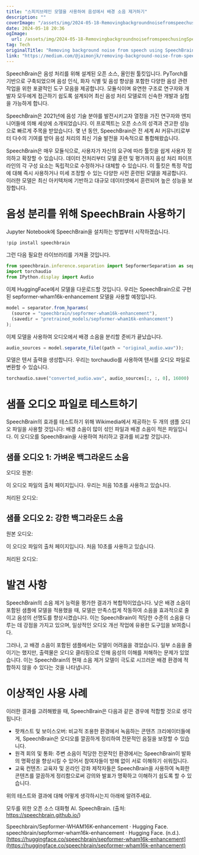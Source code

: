 ```yaml
---
title: "스피치브레인 모델을 사용하여 음성에서 배경 소음 제거하기"
description: ""
coverImage: "/assets/img/2024-05-18-RemovingbackgroundnoisefromspeechusingSpeechBrainmodels_0.png"
date: 2024-05-18 20:36
ogImage:
  url: /assets/img/2024-05-18-RemovingbackgroundnoisefromspeechusingSpeechBrainmodels_0.png
tag: Tech
originalTitle: "Removing background noise from speech using SpeechBrain models"
link: "https://medium.com/@jaimonjk/removing-background-noise-from-speech-using-speechbrain-models-e5546d103355"
---
```


SpeechBrain은 음성 처리를 위해 설계된 오픈 소스, 올인원 툴킷입니다. PyTorch를 기반으로 구축되었으며 음성 인식, 화자 식별 및 음성 향상을 포함한 다양한 음성 관련 작업을 위한 포괄적인 도구 모음을 제공합니다. 모듈식이며 유연한 구조로 연구자와 개발자 모두에게 접근하기 쉽도록 설계되어 최신 음성 처리 모델로의 신속한 개발과 실험을 가능하게 합니다.

SpeechBrain은 2021년에 음성 기술 분야를 발전시키고자 열정을 가진 연구자와 엔지니어들에 의해 세상에 소개되었습니다. 이 프로젝트는 오픈 소스의 성격과 견고한 성능으로 빠르게 주목을 받았습니다. 몇 년 동안, SpeechBrain은 전 세계 AI 커뮤니티로부터 다수의 기여를 받아 음성 처리의 최신 기술 발전을 지속적으로 통합해왔습니다.

SpeechBrain은 매우 모듈식으로, 사용자가 자신의 요구에 따라 툴킷을 쉽게 사용자 정의하고 확장할 수 있습니다. 데이터 전처리부터 모델 훈련 및 평가까지 음성 처리 파이프라인의 각 구성 요소는 독립적으로 수정하거나 대체할 수 있습니다. 이 툴킷은 특정 작업에 대해 즉시 사용하거나 미세 조정할 수 있는 다양한 사전 훈련된 모델을 제공합니다. 이러한 모델은 최신 아키텍처에 기반하고 대규모 데이터셋에서 훈련되어 높은 성능을 보장합니다.

# 음성 분리를 위해 SpeechBrain 사용하기

<div class="content-ad"></div>

Jupyter Notebook에 SpeechBrain을 설치하는 방법부터 시작하겠습니다.

```js
!pip install speechbrain
```

그런 다음 필요한 라이브러리를 가져올 것입니다.

```js
from speechbrain.inference.separation import SepformerSeparation as separator
import torchaudio
from IPython.display import Audio
```

<div class="content-ad"></div>

이제 HuggingFace에서 모델을 다운로드할 것입니다. 우리는 SpeechBrain으로 구현된 sepformer-wham16k-enhancement 모델을 사용할 예정입니다.

```js
model = separator.from_hparams(
  (source = "speechbrain/sepformer-wham16k-enhancement"),
  (savedir = "pretrained_models/sepformer-wham16k-enhancement")
);
```

이제 모델을 사용하여 오디오에서 배경 소음을 분리할 준비가 끝났습니다.

```js
audio_sources = model.separate_file((path = "original_audio.wav"));
```

<div class="content-ad"></div>

모델은 텐서 출력을 생성합니다. 우리는 torchaudio를 사용하여 텐서를 오디오 파일로 변환할 수 있습니다.

```python
torchaudio.save("converted_audio.wav", audio_sources[:, :, 0], 16000)
```

# 샘플 오디오 파일로 테스트하기

SpeechBrain의 효과를 테스트하기 위해 Wikimedia에서 제공하는 두 개의 샘플 오디오 파일을 사용할 것입니다: 배경 소음이 많이 섞인 파일과 배경 소음이 적은 파일입니다. 이 오디오를 SpeechBrain을 사용하여 처리하고 결과를 비교할 것입니다.

<div class="content-ad"></div>

## 샘플 오디오 1: 가벼운 백그라운드 소음

오디오 원본:

이 오디오 파일의 출처 페이지입니다. 우리는 처음 10초를 사용하고 있습니다.

처리된 오디오:

<div class="content-ad"></div>

## 샘플 오디오 2: 강한 백그라운드 소음

원본 오디오:

이 오디오 파일의 출처 페이지입니다. 처음 10초를 사용하고 있습니다.

처리된 오디오:

<div class="content-ad"></div>

# 발견 사항

SpeechBrain의 소음 제거 능력을 평가한 결과가 복합적이었습니다. 낮은 배경 소음이 포함된 샘플에 모델을 적용했을 때, 모델은 만족스럽게 작동하여 소음을 효과적으로 줄이고 음성의 선명도를 향상시켰습니다. 이는 SpeechBrain이 적당한 수준의 소음을 다루는 데 강점을 가지고 있으며, 일상적인 오디오 개선 작업에 유용한 도구임을 보여줍니다.

그러나, 고 배경 소음이 포함된 샘플에서는 모델이 어려움을 겪었습니다. 일부 소음을 줄이기는 했지만, 출력물은 오디오 클리핑으로 인해 음성의 이해를 저해하는 문제가 있었습니다. 이는 SpeechBrain의 현재 소음 제거 모델이 극도로 시끄러운 배경 환경에 적합하지 않을 수 있다는 것을 나타냅니다.

# 이상적인 사용 사례

<div class="content-ad"></div>

이러한 결과를 고려해봤을 때, SpeechBrain은 다음과 같은 경우에 적합할 것으로 생각됩니다:

- 팟캐스트 및 보이스오버: 비교적 조용한 환경에서 녹음하는 콘텐츠 크리에이터들에게, SpeechBrain은 오디오를 깔끔하게 정리하여 전문적인 음질을 보장할 수 있습니다.
- 원격 회의 및 통화: 주변 소음이 적당한 전문적인 환경에서는 SpeechBrain이 발화의 명확성을 향상시킬 수 있어서 참여자들이 방해 없이 서로 이해하기 쉬워집니다.
- 교육 컨텐츠: 교육자 및 온라인 강좌 제작자들은 SpeechBrain을 사용하여 녹화한 콘텐츠를 깔끔하게 정리함으로써 강의와 발표가 명확하고 이해하기 쉽도록 할 수 있습니다.

위의 테스트와 결과에 대해 어떻게 생각하시는지 아래에 알려주세요.

모두를 위한 오픈 소스 대화형 AI. SpeechBrain. (출처: https://speechbrain.github.io/)

<div class="content-ad"></div>

Speechbrain/Sepformer-WHAM16K-enhancement · Hugging Face. speechbrain/sepformer-wham16k-enhancement · Hugging Face. (n.d.). [https://huggingface.co/speechbrain/sepformer-wham16k-enhancement](https://huggingface.co/speechbrain/sepformer-wham16k-enhancement)
